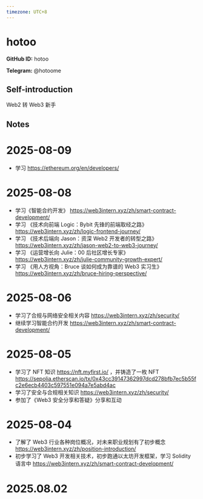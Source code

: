 ```yaml
---
timezone: UTC+8
---
```


# hotoo

**GitHub ID:** hotoo

**Telegram:** @hotoome

## Self-introduction

Web2 转 Web3 新手

## Notes

<!-- Content_START -->
# 2025-08-09

- 学习 https://ethereum.org/en/developers/

# 2025-08-08

- 学习《智能合约开发》 https://web3intern.xyz/zh/smart-contract-development/
- 学习 《技术向前端 Logic：Bybit 先锋的前端取经之路》 https://web3intern.xyz/zh/logic-frontend-journey/
- 学习 《技术后端向 Jason：资深 Web2 开发者的转型之路》 https://web3intern.xyz/zh/jason-web2-to-web3-journey/
- 学习 《运营增长向 Julie：00 后社区增长专家》 https://web3intern.xyz/zh/julie-community-growth-expert/
- 学习 《用人方视角：Bruce 谈如何成为靠谱的 Web3 实习生》 https://web3intern.xyz/zh/bruce-hiring-perspective/

# 2025-08-06

- 学习了合规与网络安全相关内容 https://web3intern.xyz/zh/security/
- 继续学习智能合约开发 https://web3intern.xyz/zh/smart-contract-development/

# 2025-08-05

- 学习了 NFT 知识 https://nft.myfirst.io/ ，并铸造了一枚 NFT https://sepolia.etherscan.io/tx/0x43cc39147362997dcd278bfb7ec5b55fc2e6ecb4403c597551e094a7e5abd4ac
- 学习了安全与合规相关知识 https://web3intern.xyz/zh/security/
- 参加了《Web3 安全分享和答疑》分享和互动

# 2025-08-04

- 了解了 Web3 行业各种岗位概况，对未来职业规划有了初步概念 https://web3intern.xyz/zh/position-introduction/
- 初步学习了 Web3 开发相关技术，初步跑通以太坊开发框架，学习 Solidity 语言中 https://web3intern.xyz/zh/smart-contract-development/


# 2025.08.02


<!-- Content_END -->
